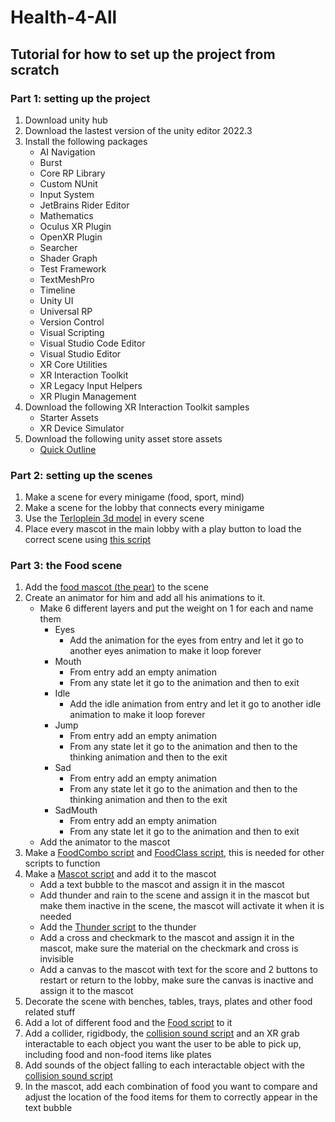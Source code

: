 # Health-4-All
## Tutorial for how to set up the project from scratch
### Part 1: setting up the project

1. Download unity hub
2. Download the lastest version of the unity editor 2022.3
3. Install the following packages 
    - AI Navigation
    - Burst
    - Core RP Library
    - Custom NUnit
    - Input System
    - JetBrains Rider Editor
    - Mathematics
    - Oculus XR Plugin
    - OpenXR Plugin
    - Searcher
    - Shader Graph
    - Test Framework
    - TextMeshPro
    - Timeline
    - Unity UI
    - Universal RP
    - Version Control
    - Visual Scripting
    - Visual Studio Code Editor
    - Visual Studio Editor
    - XR Core Utilities 
    - XR Interaction Toolkit
    - XR Legacy Input Helpers
    - XR Plugin Management
4. Download the following XR Interaction Toolkit samples
    - Starter Assets
    - XR Device Simulator
5. Download the following unity asset store assets
    - [Quick Outline](https://assetstore.unity.com/packages/tools/particles-effects/quick-outline-115488)

### Part 2: setting up the scenes

1. Make a scene for every minigame (food, sport, mind)
2. Make a scene for the lobby that connects every minigame
3. Use the [Terloplein 3d model](https://github.com/IgnaceShoeib/Health-4-All/raw/main/Assets/Models/Terloplein%203D%20version%203.fbx) in every scene
4. Place every mascot in the main lobby with a play button to load the correct scene using [this script](https://github.com/IgnaceShoeib/Health-4-All/blob/main/Assets/Scripts/ChangeScene.cs)

### Part 3: the Food scene

1. Add the [food mascot (the pear)](https://github.com/IgnaceShoeib/Health-4-All/raw/main/Assets/Models/Pear_Mascot_Jump_fixed.fbx) to the scene
2. Create an animator for him and add all his animations to it.
    - Make 6 different layers and put the weight on 1 for each and name them
        - Eyes
            - Add the animation for the eyes from entry and let it go to another eyes animation to make it loop forever
        - Mouth
            - From entry add an empty animation
            - From any state let it go to the animation and then to exit
        - Idle
            - Add the idle animation from entry and let it go to another idle animation to make it loop forever
        - Jump
            - From entry add an empty animation
            - From any state let it go to the animation and then to the thinking animation and then to the exit
        - Sad
            - From entry add an empty animation
            - From any state let it go to the animation and then to the thinking animation and then to the exit 
        - SadMouth 
            - From entry add an empty animation
            - From any state let it go to the animation and then to exit
    - Add the animator to the mascot
3. Make a [FoodCombo script](https://github.com/IgnaceShoeib/Health-4-All/blob/main/Assets/Scripts/Food/FoodCombo.cs) and [FoodClass script](https://github.com/IgnaceShoeib/Health-4-All/blob/main/Assets/Scripts/Food/FoodClass.cs), this is needed for other scripts to function
4. Make a [Mascot script](https://github.com/IgnaceShoeib/Health-4-All/blob/main/Assets/Scripts/Food/Mascot.cs) and add it to the mascot
    - Add a text bubble to the mascot and assign it in the mascot
    - Add thunder and rain to the scene and assign it in the mascot but make them inactive in the scene, the mascot will activate it when it is needed
    - Add the [Thunder script](https://github.com/IgnaceShoeib/Health-4-All/blob/main/Assets/Scripts/Food/Thunder.cs) to the thunder
    - Add a cross and checkmark to the mascot and assign it in the mascot, make sure the material on the checkmark and cross is invisible
    - Add a canvas to the mascot with text for the score and 2 buttons to restart or return to the lobby, make sure the canvas is inactive and assign it to the mascot
5. Decorate the scene with benches, tables, trays, plates and other food related stuff
6. Add a lot of different food and the [Food script](https://github.com/IgnaceShoeib/Health-4-All/blob/main/Assets/Scripts/Food/Food.cs) to it
7. Add a collider, rigidbody, the [collision sound script](https://github.com/IgnaceShoeib/Health-4-All/blob/main/Assets/Scripts/CollisionSound.cs) and an XR grab interactable to each object you want the user to be able to pick up, including food and non-food items like plates
8. Add sounds of the object falling to each interactable object with the [collision sound script](https://github.com/IgnaceShoeib/Health-4-All/blob/main/Assets/Scripts/CollisionSound.cs)
9. In the mascot, add each combination of food you want to compare and adjust the location of the food items for them to correctly appear in the text bubble
